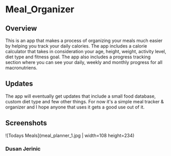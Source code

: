 # Meal_Organizer

## Overview
This is an app that makes a process of organizing your meals much easier by helping you track your daily calories.
The app includes a calorie calculator that takes in consideration your age, height, weight, activity level, diet type and fitness goal.
The app also includes a progress tracking section where you can see your daily, weekly and monthly progress for all macronutriens.

## Updates
The app will eventually get updates that include a small food database, custom diet type and few other things.
For now it's a simple meal tracker & organizer and I hope anyone that uses it gets a good use out of it.

## Screenshots
![Todays Meals](meal_planner_1.jpg | width=108 height=234)

### Dusan Jerinic
